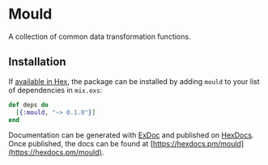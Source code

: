 # Mould

A collection of common data transformation functions.

## Installation

If [available in Hex](https://hex.pm/docs/publish), the package can be installed
by adding `mould` to your list of dependencies in `mix.exs`:

```elixir
def deps do
  [{:mould, "~> 0.1.0"}]
end
```

Documentation can be generated with [ExDoc](https://github.com/elixir-lang/ex_doc)
and published on [HexDocs](https://hexdocs.pm). Once published, the docs can
be found at [https://hexdocs.pm/mould](https://hexdocs.pm/mould).

